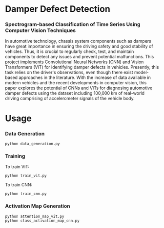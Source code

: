 # Damper Defect Detection

### Spectrogram-based Classification of Time Series Using Computer Vision Techniques

In automotive technology, chassis system components such as dampers have great importance in ensuring the driving safety and good stability of vehicles. Thus, it is crucial to regularly check, test, and maintain components to detect any issues and prevent potential malfunctions. This project implements Convolutional Neural Networks (CNN) and Vision Transformers (ViT) for identifying damper defects in vehicles. Presently, this task relies on the driver's observations, even though there exist model-based approaches in the literature. With the increase of data available in modern vehicles and the recent developments in computer vision, this paper explores the potential of CNNs and ViTs for diagnosing automotive damper defects using the dataset including 100,000 km of real-world driving comprising of accelerometer signals of the vehicle body.

# Usage
### Data Generation


    python data_generation.py
### Training
To train ViT:

    python train_vit.py
To train CNN:

    python train_cnn.py

### Activation Map Generation


    python attention_map_vit.py
    python class_activation_map_cnn.py